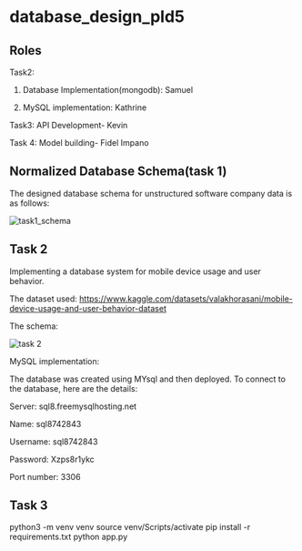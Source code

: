 # database_design_pld5

## Roles
Task2: 

  1. Database Implementation(mongodb): Samuel
     
  2. MySQL implementation: Kathrine
     
Task3: API Development- Kevin

Task 4: Model building- Fidel Impano

## Normalized Database Schema(task 1)

The designed database schema for unstructured software company data is as follows:

![task1_schema](https://github.com/user-attachments/assets/86717e6e-4a22-430b-b6cb-01f21b28e187)

## Task 2 
Implementing a database system for mobile device usage and user behavior.

The dataset used: https://www.kaggle.com/datasets/valakhorasani/mobile-device-usage-and-user-behavior-dataset

The schema:

![task 2](https://github.com/user-attachments/assets/4dba9f07-3dcb-4f59-bcd3-bd76e6c20dc1)

MySQL implementation:

The database was created using MYsql and then deployed. To connect to the database, here are the details:

Server: sql8.freemysqlhosting.net

Name: sql8742843

Username: sql8742843

Password: Xzps8r1ykc

Port number: 3306

## Task 3
python3 -m venv venv
source venv/Scripts/activate
pip install -r requirements.txt
python app.py
